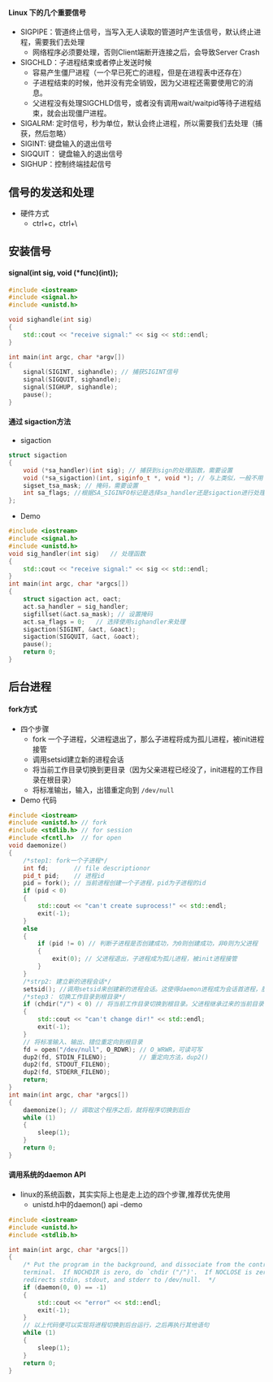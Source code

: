 #### Linux 下的几个重要信号
- SIGPIPE：管道终止信号，当写入无人读取的管道时产生该信号，默认终止进程，需要我们去处理
    - 网络程序必须要处理，否则Client端断开连接之后，会导致Server Crash
- SIGCHLD：子进程结束或者停止发送时候
    - 容易产生僵尸进程（一个早已死亡的进程，但是在进程表中还存在）
    - 子进程结束的时候，他并没有完全销毁，因为父进程还需要使用它的消息。
    - 父进程没有处理SIGCHLD信号，或者没有调用wait/waitpid等待子进程结束，就会出现僵尸进程。
- SIGALRM: 定时信号，秒为单位，默认会终止进程，所以需要我们去处理（捕获，然后忽略）
- SIGINT: 键盘输入的退出信号
- SIGQUIT： 键盘输入的退出信号
- SIGHUP：控制终端挂起信号

## 信号的发送和处理
- 硬件方式
    - ctrl+c，ctrl+\
## 安装信号
#### signal(int sig, void (*func)(int));
```c++
#include <iostream>
#include <signal.h>
#include <unistd.h>

void sighandle(int sig)
{
    std::cout << "receive signal:" << sig << std::endl;
}

int main(int argc, char *argv[])
{
    signal(SIGINT, sighandle); // 捕获SIGINT信号
    signal(SIGQUIT, sighandle);
    signal(SIGHUP, sighandle);
    pause();
}
```

#### 通过 sigaction方法
- sigaction
```c++
struct sigaction
{
    void (*sa_handler)(int sig); // 捕获到sign的处理函数，需要设置
    void (*sa_sigaction)(int, siginfo_t *, void *); // 与上类似，一般不用
    sigset_tsa_mask; // 掩码，需要设置
    int sa_flags; //根据SA_SIGINFO标记是选择sa_handler还是sigaction进行处理，需要设置
};
```
- Demo
```c++
#include <iostream>
#include <signal.h>
#include <unistd.h>
void sig_handler(int sig)   // 处理函数
{
    std::cout << "receive signal:" << sig << std::endl;
}
int main(int argc, char *argcs[])
{
    struct sigaction act, oact;
    act.sa_handler = sig_handler;
    sigfillset(&act.sa_mask); // 设置掩码
    act.sa_flags = 0;   // 选择使用sighandler来处理
    sigaction(SIGINT, &act, &oact);
    sigaction(SIGQUIT, &act, &oact);
    pause();
    return 0;
}
```

## 后台进程
#### fork方式
- 四个步骤
    - fork 一个子进程，父进程退出了，那么子进程将成为孤儿进程，被init进程接管
    - 调用setsid建立新的进程会话
    - 将当前工作目录切换到更目录（因为父亲进程已经没了，init进程的工作目录在根目录）
    - 将标准输出，输入，出错重定向到 ```/dev/null```
- Demo 代码
```c++
#include <iostream>
#include <unistd.h> // fork
#include <stdlib.h> // for session
#include <fcntl.h>  // for open
void daemonize()
{
    /*step1: fork一个子进程*/
    int fd;       // file descriptionor
    pid_t pid;    // 进程id
    pid = fork(); // 当前进程创建一个子进程，pid为子进程的id
    if (pid < 0)
    {
        std::cout << "can't create suprocess!" << std::endl;
        exit(-1);
    }
    else
    {
        if (pid != 0) // 判断子进程是否创建成功，为0则创建成功，非0则为父进程
        {
            exit(0); // 父进程退出，子进程成为孤儿进程，被init进程接管
        }
    }
    /*strp2: 建立新的进程会话*/
    setsid(); //调用setsid来创建新的进程会话。这使得daemon进程成为会话首进程，脱离和terminal的关联。
    /*step3： 切换工作目录到根目录*/
    if (chdir("/") < 0) // 将当前工作目录切换到根目录。父进程继承过来的当前目录可能mount在一个文件系统上
    {
        std::cout << "can't change dir!" << std::endl;
        exit(-1);
    }
    // 将标准输入、输出、错位重定向到根目录
    fd = open("/dev/null", O_RDWR); // O_WRWR，可读可写
    dup2(fd, STDIN_FILENO);         // 重定向方法，dup2()
    dup2(fd, STDOUT_FILENO);
    dup2(fd, STDERR_FILENO);
    return;
}
int main(int argc, char *argcs[])
{
    daemonize(); // 调取这个程序之后，就将程序切换到后台
    while (1)
    {
        sleep(1);
    }
    return 0;
}
```
#### 调用系统的daemon API
- linux的系统函数，其实实际上也是走上边的四个步骤,推荐优先使用
    - unistd.h中的daemon() api
-demo
```c++
#include <iostream>
#include <unistd.h>
#include <stdlib.h>

int main(int argc, char *argcs[])
{
    /* Put the program in the background, and dissociate from the controlling
    terminal.  If NOCHDIR is zero, do `chdir ("/")'.  If NOCLOSE is zero,
    redirects stdin, stdout, and stderr to /dev/null.  */
    if (daemon(0, 0) == -1)
    {
        std::cout << "error" << std::endl;
        exit(-1);
    }
    // 以上代码便可以实现将进程切换到后台运行，之后再执行其他语句
    while (1)
    {
        sleep(1);
    }
    return 0;
}
```

